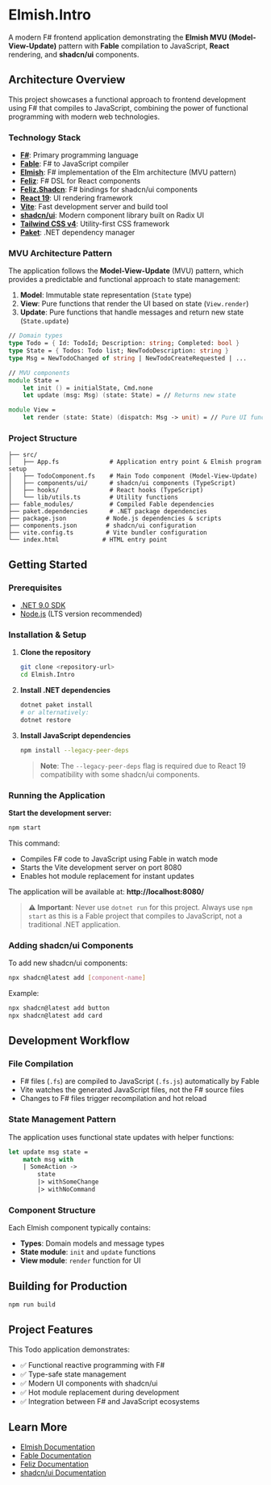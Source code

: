 # Elmish.Intro

A modern F# frontend application demonstrating the **Elmish MVU (Model-View-Update)** pattern with **Fable** compilation to JavaScript, **React** rendering, and **shadcn/ui** components.

## Architecture Overview

This project showcases a functional approach to frontend development using F# that compiles to JavaScript, combining the power of functional programming with modern web technologies.

### Technology Stack

- **[F#](https://fsharp.org/)**: Primary programming language
- **[Fable](https://fable.io/)**: F# to JavaScript compiler
- **[Elmish](https://elmish.github.io/elmish/)**: F# implementation of the Elm architecture (MVU pattern)
- **[Feliz](https://zaid-ajaj.github.io/Feliz/)**: F# DSL for React components
- **[Feliz.Shadcn](https://github.com/Dzoukr/Feliz.Shadcn)**: F# bindings for shadcn/ui components
- **[React 19](https://react.dev/)**: UI rendering framework
- **[Vite](https://vitejs.dev/)**: Fast development server and build tool
- **[shadcn/ui](https://ui.shadcn.com/)**: Modern component library built on Radix UI
- **[Tailwind CSS v4](https://tailwindcss.com/)**: Utility-first CSS framework
- **[Paket](https://fsprojects.github.io/Paket/)**: .NET dependency manager

### MVU Architecture Pattern

The application follows the **Model-View-Update** (MVU) pattern, which provides a predictable and functional approach to state management:

1. **Model**: Immutable state representation (`State` type)
2. **View**: Pure functions that render the UI based on state (`View.render`)
3. **Update**: Pure functions that handle messages and return new state (`State.update`)

```fsharp
// Domain types
type Todo = { Id: TodoId; Description: string; Completed: bool }
type State = { Todos: Todo list; NewTodoDescription: string }
type Msg = NewTodoChanged of string | NewTodoCreateRequested | ...

// MVU components
module State =
    let init () = initialState, Cmd.none
    let update (msg: Msg) (state: State) = // Returns new state

module View =
    let render (state: State) (dispatch: Msg -> unit) = // Pure UI function
```

### Project Structure

```
├── src/
│   ├── App.fs              # Application entry point & Elmish program setup
│   ├── TodoComponent.fs    # Main Todo component (Model-View-Update)
│   ├── components/ui/      # shadcn/ui components (TypeScript)
│   ├── hooks/              # React hooks (TypeScript)
│   └── lib/utils.ts        # Utility functions
├── fable_modules/          # Compiled Fable dependencies
├── paket.dependencies      # .NET package dependencies
├── package.json           # Node.js dependencies & scripts
├── components.json        # shadcn/ui configuration
├── vite.config.ts         # Vite bundler configuration
└── index.html            # HTML entry point
```

## Getting Started

### Prerequisites

- [.NET 9.0 SDK](https://dotnet.microsoft.com/download)
- [Node.js](https://nodejs.org/) (LTS version recommended)

### Installation & Setup

1. **Clone the repository**
   ```bash
   git clone <repository-url>
   cd Elmish.Intro
   ```

2. **Install .NET dependencies**
   ```bash
   dotnet paket install
   # or alternatively:
   dotnet restore
   ```

3. **Install JavaScript dependencies**
   ```bash
   npm install --legacy-peer-deps
   ```
   > **Note**: The `--legacy-peer-deps` flag is required due to React 19 compatibility with some shadcn/ui components.

### Running the Application

**Start the development server:**
```bash
npm start
```

This command:
- Compiles F# code to JavaScript using Fable in watch mode
- Starts the Vite development server on port 8080
- Enables hot module replacement for instant updates

The application will be available at: **http://localhost:8080/**

> **⚠️ Important**: Never use `dotnet run` for this project. Always use `npm start` as this is a Fable project that compiles to JavaScript, not a traditional .NET application.

### Adding shadcn/ui Components

To add new shadcn/ui components:

```bash
npx shadcn@latest add [component-name]
```

Example:
```bash
npx shadcn@latest add button
npx shadcn@latest add card
```

## Development Workflow

### File Compilation
- F# files (`.fs`) are compiled to JavaScript (`.fs.js`) automatically by Fable
- Vite watches the generated JavaScript files, not the F# source files
- Changes to F# files trigger recompilation and hot reload

### State Management Pattern
The application uses functional state updates with helper functions:

```fsharp
let update msg state =
    match msg with
    | SomeAction -> 
        state 
        |> withSomeChange
        |> withNoCommand
```

### Component Structure
Each Elmish component typically contains:
- **Types**: Domain models and message types
- **State module**: `init` and `update` functions
- **View module**: `render` function for UI

## Building for Production

```bash
npm run build
```

## Project Features

This Todo application demonstrates:
- ✅ Functional reactive programming with F#
- ✅ Type-safe state management
- ✅ Modern UI components with shadcn/ui
- ✅ Hot module replacement during development
- ✅ Integration between F# and JavaScript ecosystems

## Learn More

- [Elmish Documentation](https://elmish.github.io/elmish/)
- [Fable Documentation](https://fable.io/docs/)
- [Feliz Documentation](https://zaid-ajaj.github.io/Feliz/)
- [shadcn/ui Documentation](https://ui.shadcn.com/)
